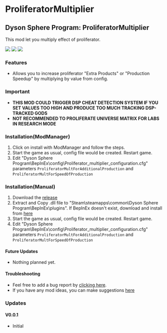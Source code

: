 # ProliferatorMultiplier

## Dyson Sphere Program: ProliferatorMultiplier   
This mod let you multiply effect of proliferator.

 <img src="https://user-images.githubusercontent.com/34166246/151697231-81a716d2-750b-4d27-9939-957a5c3f1274.png" />
 <img src="https://user-images.githubusercontent.com/34166246/151697236-297feeaf-2d5b-4a70-b20a-a52523844587.png" />
 <img src="https://user-images.githubusercontent.com/34166246/151697268-8e049b0f-42f1-41b3-8d65-51271dcedb91.png" />

### Features
- Allows you to increase proliferator "Extra Products" or "Production Speedup" by multiplying by value from config.

### Important
- **THIS MOD COULD TRIGGER DSP CHEAT DETECTION SYSTEM IF YOU SET VALUES TOO HIGH AND PRODUCE TOO MUCH TRACKING DSP-TRACKED GODS**
- **NOT RECOMMENDED TO PROLIFERATE UNIVERSE MATRIX FOR LABS IN RESEARCH MODE**

### Installation(ModManager)
1. Click on install with ModManager and follow the steps.
2. Start the game as usual, config file would be created. Restart game.
3. Edit "Dyson Sphere Program\BepInEx\config\Proliferator_multiplier_configuration.cfg" parameters
`ProliferatorMultForAdditionalProduction` and `ProliferatorMultForSpeedOfProduction`

### Installation(Manual)
1. Download the [release](https://github.com/GoToNightmare/DSP-ProliferatorMultiplier/issues)
2. Extract and Copy .dll file to "Steam\steamapps\common\Dyson Sphere Program\BepInEx\plugins".
If BepInEx doesn't exist, download and install from [here](https://docs.bepinex.dev/articles/user_guide/installation/index.html)
3. Start the game as usual, config file would be created. Restart game.
4. Edit "Dyson Sphere Program\BepInEx\config\Proliferator_multiplier_configuration.cfg" parameters
`ProliferatorMultForAdditionalProduction` and `ProliferatorMultForSpeedOfProduction`

#### Future Updates 
- Nothing planned yet.

#### Troubleshooting
- Feel free to add a bug report by [clicking here](https://github.com/GoToNightmare/DSP-ProliferatorMultiplier/issues).
- If you have any mod ideas, you can make suggestions [here](https://github.com/GoToNightmare/DSP-ProliferatorMultiplier/issues)

### Updates

#### V0.0.1
- Initial
